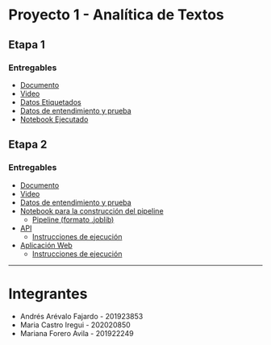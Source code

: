 # Proyecto 1 - Analítica de Textos

## Etapa 1
### Entregables
* [Documento](https://github.com/bi-202410/proyecto-1/blob/main/proyecto_1.pdf)
* [Video](https://drive.google.com/file/d/1j84-WQgfDrqnasF7dzdeoP9DtpGXzj09/view?usp=sharing)
* [Datos Etiquetados](https://github.com/bi-202410/proyecto-1/blob/main/data/resultados_estudiantes_g10.csv) 
* [Datos de entendimiento y prueba](https://github.com/bi-202410/proyecto-1/blob/main/data/prep_tipo1_entrenamiento_estudiantes.csv)
* [Notebook Ejecutado](https://github.com/bi-202410/proyecto-1/blob/main/text-analysis.ipynb)


## Etapa 2
### Entregables
* [Documento]()
* [Video]()
* [Datos de entendimiento y prueba](https://github.com/bi-202410/proyecto-1/blob/main/data/prep_tipo1_entrenamiento_estudiantes.csv)
* [Notebook para la construcción del pipeline](https://github.com/bi-202410/proyecto-1/blob/main/backend/pipeline.ipynb)
  * [Pipeline (formato .joblib)](https://github.com/bi-202410/proyecto-1/blob/main/backend/assets/pipeline.joblib)
* [API](https://github.com/bi-202410/proyecto-1/tree/main/backend)
  * [Instrucciones de ejecución](https://github.com/bi-202410/proyecto-1/blob/main/backend/readme.md)
* [Aplicación Web](https://github.com/bi-202410/proyecto-1/tree/main/frontend)
  * [Instrucciones de ejecución](https://github.com/bi-202410/proyecto-1/blob/main/frontend/readme.md)

---
# Integrantes
* Andrés Arévalo Fajardo - 201923853
* Maria Castro Iregui - 202020850
* Mariana Forero Avila - 201922249

